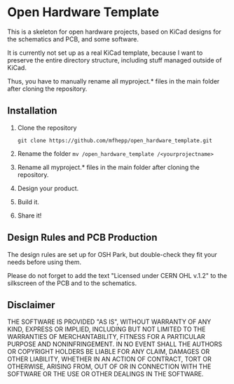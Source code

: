 # Open Hardware Template
This is a skeleton for open hardware projects, based on KiCad designs for the schematics and PCB, and some software. 

It is currently not set up as a real KiCad template, because I want to preserve the entire directory structure, including stuff managed outside of KiCad.

Thus, you have to manually rename all myproject.* files in the main folder
after cloning the repository.

## Installation

1. Clone the repository

    `git clone https://github.com/mfhepp/open_hardware_template.git`
2. Rename the folder
    `mv /open_hardware_template /<yourprojectname>`
3. Rename all myproject.* files in the main folder after cloning the repository.
4. Design your product.
5. Build it.
6. Share it!

## Design Rules and PCB Production
The design rules are set up for OSH Park, but double-check they fit your needs before using them. 

Please do not forget to add the text "Licensed under CERN OHL v.1.2" to the silkscreen of the PCB and to the schematics.

## Disclaimer
THE SOFTWARE IS PROVIDED "AS IS", WITHOUT WARRANTY OF ANY KIND, EXPRESS OR
IMPLIED, INCLUDING BUT NOT LIMITED TO THE WARRANTIES OF MERCHANTABILITY,
FITNESS FOR A PARTICULAR PURPOSE AND NONINFRINGEMENT. IN NO EVENT SHALL THE
AUTHORS OR COPYRIGHT HOLDERS BE LIABLE FOR ANY CLAIM, DAMAGES OR OTHER
LIABILITY, WHETHER IN AN ACTION OF CONTRACT, TORT OR OTHERWISE, ARISING FROM,
OUT OF OR IN CONNECTION WITH THE SOFTWARE OR THE USE OR OTHER DEALINGS IN THE
SOFTWARE.
